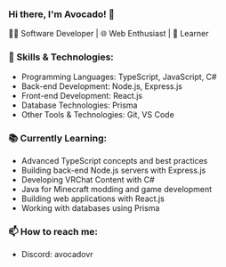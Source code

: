 ### Hi there, I'm Avocado! 👋

👨‍💻 Software Developer | 🌐 Web Enthusiast | 🌱 Learner

### 💼 Skills & Technologies:

- Programming Languages: TypeScript, JavaScript, C#
- Back-end Development: Node.js, Express.js
- Front-end Development: React.js
- Database Technologies: Prisma
- Other Tools & Technologies: Git, VS Code

### 📚 Currently Learning:

- Advanced TypeScript concepts and best practices
- Building back-end Node.js servers with Express.js
- Developing VRChat Content with C#
- Java for Minecraft modding and game development
- Building web applications with React.js
- Working with databases using Prisma

### 📫 How to reach me:

- Discord: avocadovr
